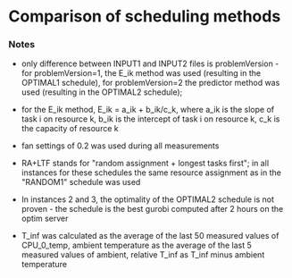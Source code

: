 # Comparison of scheduling methods

### Notes

 - only difference between INPUT1 and INPUT2 files is problemVersion - for problemVersion=1, the E_ik method was used (resulting in the OPTIMAL1 schedule), for problemVersion=2 the predictor method was used (resulting in the OPTIMAL2 schedule);
  - for the E_ik method, E_ik = a_ik + b_ik/c_k, where a_ik is the slope of task i on resource k, b_ik is the intercept of task i on resource k, c_k is the capacity of resource k

 - fan settings of 0.2 was used during all measurements

 - RA+LTF stands for "random assignment + longest tasks first"; in all instances for these schedules the same resource assignment as in the "RANDOM1" schedule was used

 - In instances 2 and 3, the optimality of the OPTIMAL2 schedule is not proven - the schedule is the best gurobi computed after 2 hours on the optim server

 - T_inf was calculated as the average of the last 50 measured values of CPU_0_temp, ambient temperature as the average of the last 5 measured values of ambient, relative T_inf as T_inf minus ambient temperature